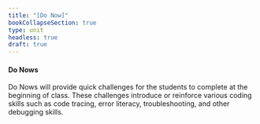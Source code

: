 ```yaml
---
title: "[Do Now]"
bookCollapseSection: true
type: unit
headless: true
draft: true
---
```


#### Do Nows
Do Nows will provide quick challenges for the students to complete at the beginning of class.
These challenges introduce or reinforce various coding skills such as
code tracing, error literacy, troubleshooting, and other debugging skills.
